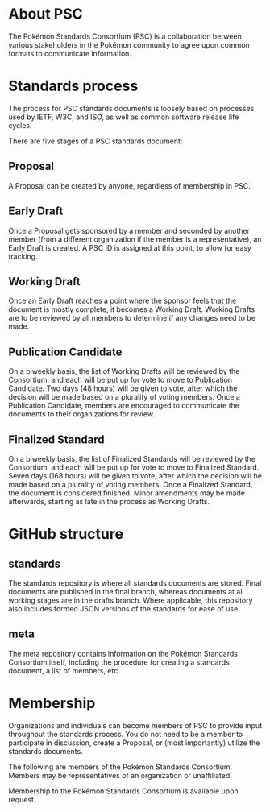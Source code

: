 # About PSC
The Pokémon Standards Consortium (PSC) is a collaboration between various stakeholders in the Pokémon community to agree upon common formats to communicate information.

# Standards process
The process for PSC standards documents is loosely based on processes used by IETF, W3C, and ISO, as well as common software release life cycles.

There are five stages of a PSC standards document:
## Proposal
A Proposal can be created by anyone, regardless of membership in PSC.
## Early Draft
Once a Proposal gets sponsored by a member and seconded by another member (from a different organization if the member is a representative), an Early Draft is created. A PSC ID is assigned at this point, to allow for easy tracking.
## Working Draft
Once an Early Draft reaches a point where the sponsor feels that the document is mostly complete, it becomes a Working Draft. Working Drafts are to be reviewed by all members to determine if any changes need to be made.
## Publication Candidate
On a biweekly basis, the list of Working Drafts will be reviewed by the Consortium, and each will be put up for vote to move to Publication Candidate. Two days (48 hours) will be given to vote, after which the decision will be made based on a plurality of voting members. Once a Publication Candidate, members are encouraged to communicate the documents to their organizations for review.
## Finalized Standard
On a biweekly basis, the list of Finalized Standards will be reviewed by the Consortium, and each will be put up for vote to move to Finalized Standard. Seven days (168 hours) will be given to vote, after which the decision will be made based on a plurality of voting members. Once a Finalized Standard, the document is considered finished. Minor amendments may be made afterwards, starting as late in the process as Working Drafts.

# GitHub structure
## standards
The standards repository is where all standards documents are stored. Final documents are published in the final branch, whereas documents at all working stages are in the drafts branch. Where applicable, this repository also includes formed JSON versions of the standards for ease of use.
## meta
The meta repository contains information on the Pokémon Standards Consortium itself, including the procedure for creating a standards document, a list of members, etc.

# Membership
Organizations and individuals can become members of PSC to provide input throughout the standards process. You do not need to be a member to participate in discussion, create a Proposal, or (most importantly) utilize the standards documents.

The following are members of the Pokémon Standards Consortium. Members may be representatives of an organization or unaffiliated.

Membership to the Pokémon Standards Consortium is available upon request.
